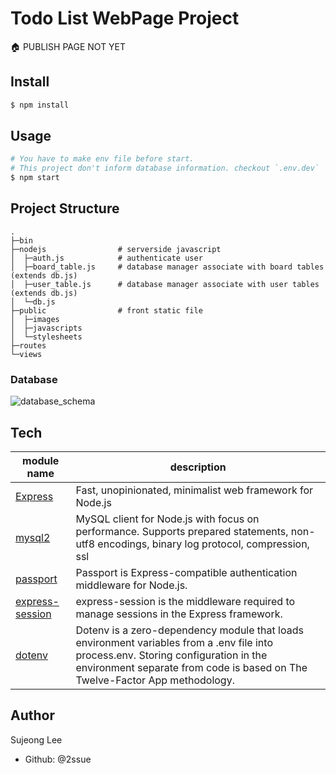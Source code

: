 # Todo List WebPage Project

🏠 PUBLISH PAGE NOT YET

## Install
```bash
$ npm install
```

## Usage
```bash
# You have to make env file before start.
# This project don't inform database information. checkout `.env.dev`
$ npm start
```

## Project Structure
```
.
├─bin
├─nodejs                # serverside javascript
│  ├─auth.js            # authenticate user 
│  ├─board_table.js     # database manager associate with board tables (extends db.js)
│  ├─user_table.js      # database manager associate with user tables (extends db.js)
│  └─db.js              
├─public                # front static file
│  ├─images
│  ├─javascripts
│  └─stylesheets
├─routes
└─views
```
### Database
![database_schema](https://user-images.githubusercontent.com/42017052/66306129-d6f16f80-e93b-11e9-971f-45c076d5ec89.png)

## Tech
module name|description|
---|---|
[Express](https://expressjs.com/)|Fast, unopinionated, minimalist web framework for Node.js|
[mysql2](https://www.npmjs.com/package/mysql2)|MySQL client for Node.js with focus on performance. Supports prepared statements, non-utf8 encodings, binary log protocol, compression, ssl|
[passport](https://www.npmjs.com/package/passport)|Passport is Express-compatible authentication middleware for Node.js.|
[express-session](https://www.npmjs.com/package/express-session)|express-session is the middleware required to manage sessions in the Express framework.|
[dotenv](https://www.npmjs.com/package/dotenv)|Dotenv is a zero-dependency module that loads environment variables from a .env file into process.env. Storing configuration in the environment separate from code is based on The Twelve-Factor App methodology.|

## Author
Sujeong Lee
- Github: @2ssue
